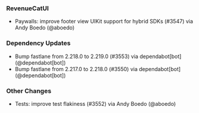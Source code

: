 ### RevenueCatUI
* Paywalls: improve footer view UIKit support for hybrid SDKs (#3547) via Andy Boedo (@aboedo)
### Dependency Updates
* Bump fastlane from 2.218.0 to 2.219.0 (#3553) via dependabot[bot] (@dependabot[bot])
* Bump fastlane from 2.217.0 to 2.218.0 (#3550) via dependabot[bot] (@dependabot[bot])
### Other Changes
* Tests: improve test flakiness (#3552) via Andy Boedo (@aboedo)
